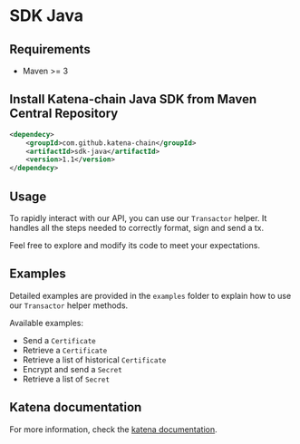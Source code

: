 # SDK Java

## Requirements

- Maven >= 3

## Install Katena-chain Java SDK from Maven Central Repository

```xml
<dependecy>
    <groupId>com.github.katena-chain</groupId>
    <artifactId>sdk-java</artifactId>
    <version>1.1</version>
</dependecy>
```

## Usage

To rapidly interact with our API, you can use our `Transactor` helper. It handles all the steps needed to correctly
format, sign and send a tx.

Feel free to explore and modify its code to meet your expectations.

## Examples

Detailed examples are provided in the `examples` folder to explain how to use our `Transactor` helper methods.

Available examples:
* Send a `Certificate`
* Retrieve a `Certificate`
* Retrieve a list of historical `Certificate`
* Encrypt and send a `Secret`
* Retrieve a list of `Secret`

## Katena documentation

For more information, check the [katena documentation](https://doc.katena.transchain.io).